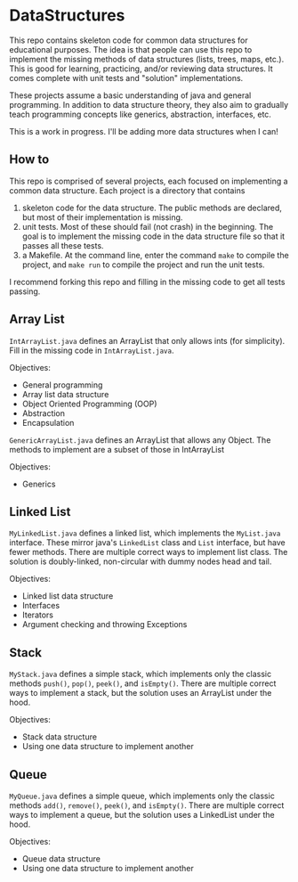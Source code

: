 # DataStructures
This repo contains skeleton code for common data structures for educational purposes. The idea is that people can use this repo to implement the missing methods of data structures (lists, trees, maps, etc.). This is good for learning, practicing, and/or reviewing data structures. It comes complete with unit tests and "solution" implementations.

These projects assume a basic understanding of java and general programming. In addition to data structure theory, they also aim to gradually teach programming concepts like generics, abstraction, interfaces, etc.

This is a work in progress. I'll be adding more data structures when I can!

How to
------
This repo is comprised of several projects, each focused on implementing a common data structure. Each project is a directory that contains

1. skeleton code for the data structure. The public methods are declared, but most of their implementation is missing.
2. unit tests. Most of these should fail (not crash) in the beginning. The goal is to implement the missing code in the data structure file so that it passes all these tests.
3. a Makefile. At the command line, enter the command `make` to compile the project, and `make run` to compile the project and run the unit tests.

I recommend forking this repo and filling in the missing code to get all tests passing.

Array List
---------
`IntArrayList.java` defines an ArrayList that only allows ints (for simplicity).
Fill in the missing code in `IntArrayList.java`.

Objectives:
* General programming
* Array list data structure
* Object Oriented Programming (OOP)
* Abstraction
* Encapsulation

`GenericArrayList.java` defines an ArrayList that allows any Object. The methods to implement are a subset of those in IntArrayList

Objectives:
* Generics

Linked List
----------
`MyLinkedList.java` defines a linked list, which implements the `MyList.java` interface. These mirror java's `LinkedList` class and `List` interface, but have fewer methods. There are multiple correct ways to implement list class. The solution is doubly-linked, non-circular with dummy nodes head and tail.

Objectives:
* Linked list data structure
* Interfaces
* Iterators
* Argument checking and throwing Exceptions

Stack
-----
`MyStack.java` defines a simple stack, which implements only the classic methods `push()`, `pop()`, `peek()`, and `isEmpty()`. There are multiple correct ways to implement a stack, but the solution uses an ArrayList under the hood.

Objectives:
* Stack data structure
* Using one data structure to implement another

Queue
-----
`MyQueue.java` defines a simple queue, which implements only the classic methods `add()`, `remove()`, `peek()`, and `isEmpty()`. There are multiple correct ways to implement a queue, but the solution uses a LinkedList under the hood.

Objectives:
* Queue data structure
* Using one data structure to implement another
